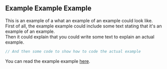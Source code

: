 ## Example Example Example

This is an example of a what an example of an example could look like.<br>
First of all, the example example could include some text stating that it's an example of an example.<br>
Then it could explain that you could write some text to explain an actual example.

```js
// And then some code to show how to code the actual example
```

You can read the example example [here](https://github.com/TodePond/DreamBerd/blob/main/examples/Examples.md).
